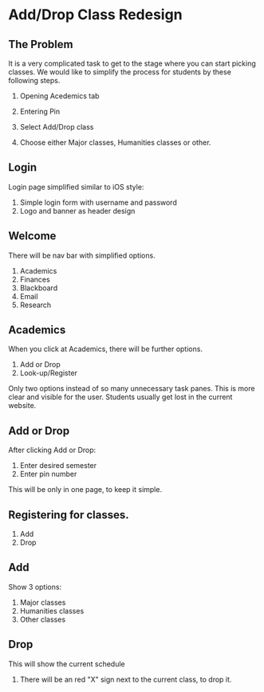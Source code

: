 # Add/Drop Class Redesign



## The Problem



It is a very complicated task to get to the stage where you can start picking classes. We would like to simplify the process for students by these following steps. 

1. Opening Acedemics tab
2. Entering Pin

3. Select Add/Drop class
4. Choose either Major classes, Humanities classes or other.


## Login



Login page simplified similar to iOS style: 

1. Simple login form with username and password
2. Logo and banner as header design



## Welcome


There will be nav bar with simplified options. 
1. Academics
2. Finances
3. Blackboard
4. Email
5. Research



## Academics

When you click at Academics, there will be further options.
1. Add or Drop
2. Look-up/Register

Only two options instead of so many unnecessary task panes. This is more clear and visible for the user. Students usually get lost in the current website.

## Add or Drop
After clicking Add or Drop:
1. Enter desired semester
2. Enter pin number

This will be only in one page, to keep it simple. 

## Registering for classes. 
1. Add 
2. Drop

## Add
Show 3 options: 
1. Major classes
2. Humanities classes
3. Other classes

## Drop
This will show the current schedule
1. There will be an red "X" sign next to the current class, to drop it. 
 